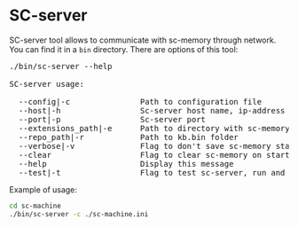 # SC-server

SC-server tool allows to communicate with sc-memory through network. You can find it in a `bin` directory.
There are options of this tool:

<pre>
./bin/sc-server --help

SC-server usage:

  --config|-c               Path to configuration file
  --host|-h                 Sc-server host name, ip-address
  --port|-p                 Sc-server port
  --extensions_path|-e      Path to directory with sc-memory extensions
  --repo_path|-r            Path to kb.bin folder
  --verbose|-v              Flag to don't save sc-memory state on exit
  --clear                   Flag to clear sc-memory on start
  --help                    Display this message
  --test|-t                 Flag to test sc-server, run and stop it
</pre>

Example of usage:

```sh
cd sc-machine
./bin/sc-server -c ./sc-machine.ini
```
